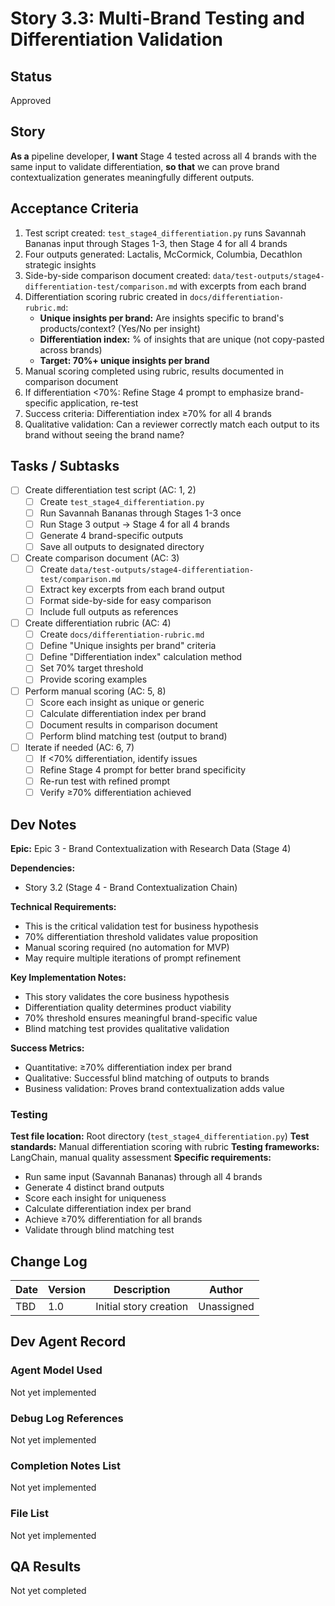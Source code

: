 # Story 3.3: Multi-Brand Testing and Differentiation Validation

## Status
Approved

## Story
**As a** pipeline developer,
**I want** Stage 4 tested across all 4 brands with the same input to validate differentiation,
**so that** we can prove brand contextualization generates meaningfully different outputs.

## Acceptance Criteria
1. Test script created: `test_stage4_differentiation.py` runs Savannah Bananas input through Stages 1-3, then Stage 4 for all 4 brands
2. Four outputs generated: Lactalis, McCormick, Columbia, Decathlon strategic insights
3. Side-by-side comparison document created: `data/test-outputs/stage4-differentiation-test/comparison.md` with excerpts from each brand
4. Differentiation scoring rubric created in `docs/differentiation-rubric.md`:
   - **Unique insights per brand:** Are insights specific to brand's products/context? (Yes/No per insight)
   - **Differentiation index:** % of insights that are unique (not copy-pasted across brands)
   - **Target: 70%+ unique insights per brand**
5. Manual scoring completed using rubric, results documented in comparison document
6. If differentiation <70%: Refine Stage 4 prompt to emphasize brand-specific application, re-test
7. Success criteria: Differentiation index ≥70% for all 4 brands
8. Qualitative validation: Can a reviewer correctly match each output to its brand without seeing the brand name?

## Tasks / Subtasks
- [ ] Create differentiation test script (AC: 1, 2)
  - [ ] Create `test_stage4_differentiation.py`
  - [ ] Run Savannah Bananas through Stages 1-3 once
  - [ ] Run Stage 3 output → Stage 4 for all 4 brands
  - [ ] Generate 4 brand-specific outputs
  - [ ] Save all outputs to designated directory
- [ ] Create comparison document (AC: 3)
  - [ ] Create `data/test-outputs/stage4-differentiation-test/comparison.md`
  - [ ] Extract key excerpts from each brand output
  - [ ] Format side-by-side for easy comparison
  - [ ] Include full outputs as references
- [ ] Create differentiation rubric (AC: 4)
  - [ ] Create `docs/differentiation-rubric.md`
  - [ ] Define "Unique insights per brand" criteria
  - [ ] Define "Differentiation index" calculation method
  - [ ] Set 70% target threshold
  - [ ] Provide scoring examples
- [ ] Perform manual scoring (AC: 5, 8)
  - [ ] Score each insight as unique or generic
  - [ ] Calculate differentiation index per brand
  - [ ] Document results in comparison document
  - [ ] Perform blind matching test (output to brand)
- [ ] Iterate if needed (AC: 6, 7)
  - [ ] If <70% differentiation, identify issues
  - [ ] Refine Stage 4 prompt for better brand specificity
  - [ ] Re-run test with refined prompt
  - [ ] Verify ≥70% differentiation achieved

## Dev Notes

**Epic:** Epic 3 - Brand Contextualization with Research Data (Stage 4)

**Dependencies:**
- Story 3.2 (Stage 4 - Brand Contextualization Chain)

**Technical Requirements:**
- This is the critical validation test for business hypothesis
- 70% differentiation threshold validates value proposition
- Manual scoring required (no automation for MVP)
- May require multiple iterations of prompt refinement

**Key Implementation Notes:**
- This story validates the core business hypothesis
- Differentiation quality determines product viability
- 70% threshold ensures meaningful brand-specific value
- Blind matching test provides qualitative validation

**Success Metrics:**
- Quantitative: ≥70% differentiation index per brand
- Qualitative: Successful blind matching of outputs to brands
- Business validation: Proves brand contextualization adds value

### Testing
**Test file location:** Root directory (`test_stage4_differentiation.py`)
**Test standards:** Manual differentiation scoring with rubric
**Testing frameworks:** LangChain, manual quality assessment
**Specific requirements:**
- Run same input (Savannah Bananas) through all 4 brands
- Generate 4 distinct brand outputs
- Score each insight for uniqueness
- Calculate differentiation index per brand
- Achieve ≥70% differentiation for all brands
- Validate through blind matching test

## Change Log
| Date | Version | Description | Author |
|------|---------|-------------|--------|
| TBD | 1.0 | Initial story creation | Unassigned |

## Dev Agent Record

### Agent Model Used
Not yet implemented

### Debug Log References
Not yet implemented

### Completion Notes List
Not yet implemented

### File List
Not yet implemented

## QA Results
Not yet completed
